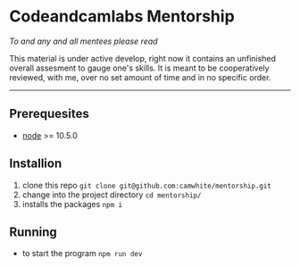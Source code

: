 # Codeandcamlabs Mentorship

*To and any and all mentees please read*

This material is under active develop, right now it contains an unfinished overall assesment to gauge one's skills.
It is meant to be cooperatively reviewed, with me, over no set amount of time and in no specific order.

------

## Prerequesites

- [node](https://github.com/creationix/nvm) >= 10.5.0

## Installion

1. clone this repo `git clone git@github.com:camwhite/mentorship.git`
2. change into the project directory `cd mentorship/`
3. installs the packages `npm i`

## Running

- to start the program `npm run dev`
